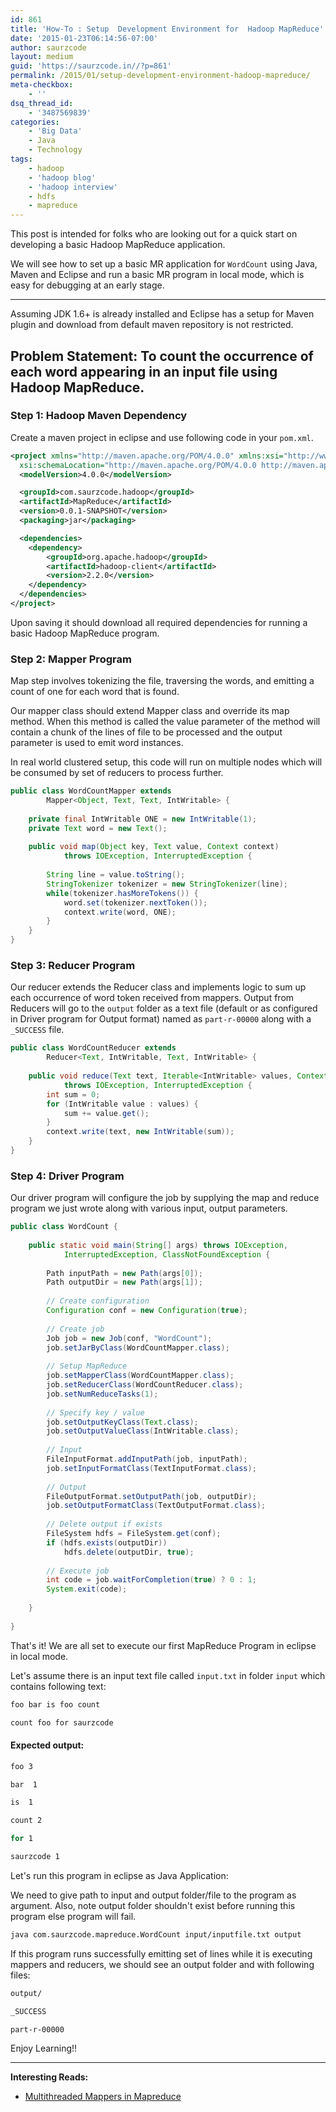 ```yaml
---
id: 861
title: 'How-To : Setup  Development Environment for  Hadoop MapReduce'
date: '2015-01-23T06:14:56-07:00'
author: saurzcode
layout: medium
guid: 'https://saurzcode.in//?p=861'
permalink: /2015/01/setup-development-environment-hadoop-mapreduce/
meta-checkbox:
    - ''
dsq_thread_id:
    - '3487569839'
categories:
    - 'Big Data'
    - Java
    - Technology
tags:
    - hadoop
    - 'hadoop blog'
    - 'hadoop interview'
    - hdfs
    - mapreduce
---
```


This post is intended for folks who are looking out for a quick start on developing a basic Hadoop MapReduce application.

We will see how to set up a basic MR application for `WordCount` using Java, Maven and Eclipse and run a basic MR program in local mode, which is easy for debugging at an early stage.

---

Assuming JDK 1.6+ is already installed and Eclipse has a setup for Maven plugin and download from default maven repository is not restricted.

## Problem Statement: To count the occurrence of each word appearing in an input file using Hadoop MapReduce.

### Step 1: Hadoop Maven Dependency
Create a maven project in eclipse and use following code in your `pom.xml`.

```xml
<project xmlns="http://maven.apache.org/POM/4.0.0" xmlns:xsi="http://www.w3.org/2001/XMLSchema-instance"
  xsi:schemaLocation="http://maven.apache.org/POM/4.0.0 http://maven.apache.org/xsd/maven-4.0.0.xsd">
  <modelVersion>4.0.0</modelVersion>

  <groupId>com.saurzcode.hadoop</groupId>
  <artifactId>MapReduce</artifactId>
  <version>0.0.1-SNAPSHOT</version>
  <packaging>jar</packaging>

  <dependencies>
	<dependency>
		<groupId>org.apache.hadoop</groupId>
		<artifactId>hadoop-client</artifactId>
		<version>2.2.0</version>
	</dependency>
  </dependencies>
</project>
```

Upon saving it should download all required dependencies for running a basic Hadoop MapReduce program.

### Step 2: Mapper Program
Map step involves tokenizing the file, traversing the words, and emitting a count of one for each word that is found.

Our mapper class should extend Mapper class and override its map method. When this method is called the value parameter of the method will contain a chunk of the lines of file to be processed and the output parameter is used to emit word instances.

In real world clustered setup, this code will run on multiple nodes which will be consumed by set of reducers to process further.

```java
public class WordCountMapper extends
        Mapper<Object, Text, Text, IntWritable> {
 
    private final IntWritable ONE = new IntWritable(1);
    private Text word = new Text();
 
    public void map(Object key, Text value, Context context)
            throws IOException, InterruptedException {
 
        String line = value.toString();
        StringTokenizer tokenizer = new StringTokenizer(line);
        while(tokenizer.hasMoreTokens()) {
            word.set(tokenizer.nextToken());
            context.write(word, ONE);
        }
    }
}
```

### Step 3: Reducer Program
Our reducer extends the Reducer class and implements logic to sum up each occurrence of word token received from mappers. Output from Reducers will go to the `output` folder as a text file (default or as configured in Driver program for Output format) named as  `part-r-00000` along with a `_SUCCESS` file.

```java
public class WordCountReducer extends
        Reducer<Text, IntWritable, Text, IntWritable> {
 
    public void reduce(Text text, Iterable<IntWritable> values, Context context)
            throws IOException, InterruptedException {
        int sum = 0;
        for (IntWritable value : values) {
            sum += value.get();
        }
        context.write(text, new IntWritable(sum));
    }
}
```

### Step 4: Driver Program
Our driver program will configure the job by supplying the map and reduce program we just wrote along with various input, output parameters.

```java
public class WordCount {
 
    public static void main(String[] args) throws IOException,
            InterruptedException, ClassNotFoundException {
 
        Path inputPath = new Path(args[0]);
        Path outputDir = new Path(args[1]);
 
        // Create configuration
        Configuration conf = new Configuration(true);
 
        // Create job
        Job job = new Job(conf, "WordCount");
        job.setJarByClass(WordCountMapper.class);
 
        // Setup MapReduce
        job.setMapperClass(WordCountMapper.class);
        job.setReducerClass(WordCountReducer.class);
        job.setNumReduceTasks(1);
 
        // Specify key / value
        job.setOutputKeyClass(Text.class);
        job.setOutputValueClass(IntWritable.class);
 
        // Input
        FileInputFormat.addInputPath(job, inputPath);
        job.setInputFormatClass(TextInputFormat.class);
 
        // Output
        FileOutputFormat.setOutputPath(job, outputDir);
        job.setOutputFormatClass(TextOutputFormat.class);
 
        // Delete output if exists
        FileSystem hdfs = FileSystem.get(conf);
        if (hdfs.exists(outputDir))
            hdfs.delete(outputDir, true);
 
        // Execute job
        int code = job.waitForCompletion(true) ? 0 : 1;
        System.exit(code);
 
    }
 
}
```

That's it! We are all set to execute our first MapReduce Program in eclipse in local mode.

Let's assume there is an input text file called `input.txt` in folder `input` which contains following text:

```sh
foo bar is foo count

count foo for saurzcode
```

#### Expected output:

```sh
foo 3

bar  1

is  1

count 2

for 1

saurzcode 1
```

Let's run this program in eclipse as Java Application:

We need to give path to input and output folder/file to the program as argument. Also, note output folder shouldn't exist before running this program else program will fail.

```sh
java com.saurzcode.mapreduce.WordCount input/inputfile.txt output
```

If this program runs successfully emitting set of lines while it is executing mappers and reducers, we should see an output folder and with following files:

```sh
output/

_SUCCESS

part-r-00000
```

Enjoy Learning!!

---

**Interesting Reads:**

- [Multithreaded Mappers in Mapreduce](https://wp.me/p5pWDa-iX)